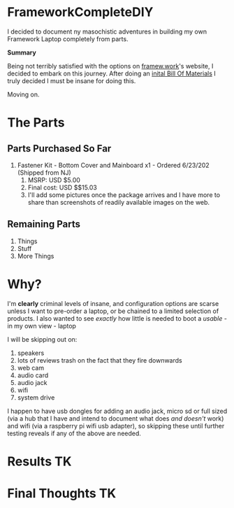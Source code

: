 # FrameworkCompleteDIY
I decided to document ny masochistic adventures in building my own Framework Laptop completely from parts.

**Summary**

Being not terribly satisfied with the options on [framew.work](https://frame.work/)'s website, I decided to embark on this journey. After doing an [inital Bill Of Materials](https://docs.google.com/spreadsheets/d/1YayfsNAYgf5DBnbEC524bHOcLVi5MpsAGUarsPbGo8w/edit?usp=sharing) I truly decided I must be insane for doing this.

Moving on.

# The Parts

## Parts Purchased So Far
1. Fastener Kit - Bottom Cover and Mainboard x1 - Ordered 6/23/202 (Shipped from NJ)
   1. MSRP: USD $5.00
   2. Final cost: USD $$15.03
   3. I'll add some pictures once the package arrives and I have more to share than screenshots of readily available images on the web.

## Remaining Parts
1. Things
2. Stuff
3. More Things
  
# Why?
I'm **clearly** criminal levels of insane, and configuration options are scarse unless I want to pre-order a laptop, or be chained to a limited selection of products. I also wanted to see *exactly* how little is needed to boot a *usable* - in my own view - laptop

I will be skipping out on:
1. speakers
  1. lots of reviews trash on the fact that they fire downwards
2. web cam
3. audio card
4. audio jack
5. wifi
6. system drive

I happen to have usb dongles for adding an audio jack, micro sd or full sized (via a hub that I have and intend to document what does *and doesn't* work) and wifi (via a raspberry pi wifi usb adapter), so skipping these until further testing reveals if any of the above are needed.

# Results TK

# Final Thoughts TK
